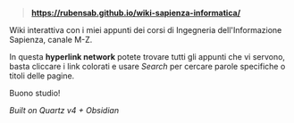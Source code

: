 > **https://rubensab.github.io/wiki-sapienza-informatica/**

Wiki interattiva con i miei appunti dei corsi di Ingegneria dell'Informazione Sapienza, canale M-Z.

In questa **hyperlink network** potete trovare tutti gli appunti che vi servono, basta cliccare i link colorati e usare *Search* per cercare parole specifiche o titoli delle pagine.

Buono studio!

*Built on Quartz v4 + Obsidian*
